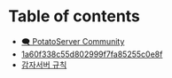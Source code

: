 # Table of contents

* [🗨️ PotatoServer Community](README.md)
* [1a60f338c55d802999f7fa85255c0e8f](1a60f338c55d802999f7fa85255c0e8f.md)
* [감자서버 규칙](undefined.md)
